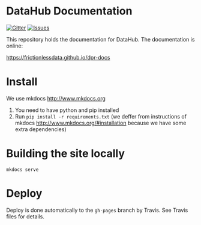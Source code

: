 # DataHub Documentation

[![Gitter](https://img.shields.io/gitter/room/frictionlessdata/chat.svg)](https://gitter.im/frictionlessdata/chat) [![Issues](https://img.shields.io/badge/issue-tracker-orange.svg)](https://github.com/frictionlessdata/dpr-docs/issues)

This repository holds the documentation for DataHub. The documentation is online:

https://frictionlessdata.github.io/dpr-docs

# Install

We use mkdocs http://www.mkdocs.org

1. You need to have python and pip installed
2. Run `pip install -r requirements.txt` (we deffer from instructions of mkdocs http://www.mkdocs.org/#installation because we have some extra dependencies)

# Building the site locally

```
mkdocs serve
```

# Deploy

Deploy is done automatically to the `gh-pages` branch by Travis. See Travis files for details.
